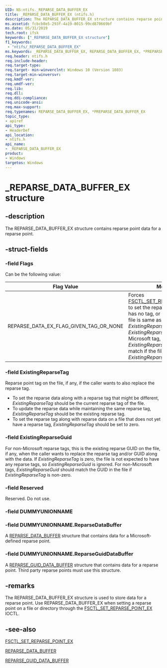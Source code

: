 ```yaml
---
UID: NS:ntifs._REPARSE_DATA_BUFFER_EX
title: _REPARSE_DATA_BUFFER_EX (ntifs.h)
description: The REPARSE_DATA_BUFFER_EX structure contains reparse point data for a reparse point.
ms.assetid: fcbcb8e5-293f-4a19-8015-99cd870669bf
ms.date: 05/31/2019
tech.root: ifsk
keywords: ["_REPARSE_DATA_BUFFER_EX structure"]
f1_keywords:
 - "ntifs/_REPARSE_DATA_BUFFER_EX"
ms.keywords: _REPARSE_DATA_BUFFER_EX, REPARSE_DATA_BUFFER_EX, *PREPARSE_DATA_BUFFER_EX, REPARSE_DATA_BUFFER
req.header: ntifs.h
req.include-header:
req.target-type:
req.target- min-winverclnt: Windows 10 (Version 1803)
req.target-min-winversvr:
req.kmdf-ver:
req.umdf-ver:
req.lib:
req.dll:
req.ddi-compliance:
req.unicode-ansi:
req.max-support:
req.typenames: REPARSE_DATA_BUFFER_EX, *PREPARSE_DATA_BUFFER_EX
topic_type: 
- apiref
api_type: 
- HeaderDef
api_location: 
- ntifs.h
api_name: 
- _REPARSE_DATA_BUFFER_EX
product:
- Windows
targetos: Windows
---
```


# _REPARSE_DATA_BUFFER_EX structure

## -description

The REPARSE_DATA_BUFFER_EX structure contains reparse point data for a reparse point.

## -struct-fields

### -field Flags

Can be the following value:

| Flag Value | Meaning |
| ---------- | ------- |
| REPARSE_DATA_EX_FLAG_GIVEN_TAG_OR_NONE | Forces [FSCTL_SET_REPARSE_POINT_EX](https://docs.microsoft.com/windows-hardware/drivers/ifs/fsctl-set-reparse-point_ex) to set the reparse tag if the file has no tag, or if the tag on the file is same as the one in *ExistingReparseTag*. NOTE: If *ExistingReparseTag* is not a Microsoft tag, then *ExistingReparseGuid* should match if the file already has the *ExistingReparseTag.* |

### -field ExistingReparseTag

Reparse point tag on the file, if any, if the caller wants to also replace the reparse tag.

* To set the reparse data along with a reparse tag that might be different, *ExistingReparseTag* should be the current reparse tag of the file.
* To update the reparse data while maintaining the same reparse tag, *ExistingReparseTag* should be the existing reparse tag.
* To set the reparse tag along with reparse data on a file that does not yet have a reparse tag, *ExistingReparseTag* should be set to zero.

### -field ExistingReparseGuid

For non-Microsoft reparse tags, this is the existing reparse GUID on the file, if any, when the caller wants to replace the reparse tag and/or GUID along with the data. If *ExistingReparseTag* is zero, the file is not expected to have any reparse tags, so *ExistingReparseGuid* is ignored. For non-Microsoft tags, *ExistingReparseGuid* should match the GUID in the file if *ExistingReparseTag* is non-zero.

### -field Reserved

Reserved. Do not use.

### -field DUMMYUNIONNAME

### -field DUMMYUNIONNAME.ReparseDataBuffer

A [REPARSE_DATA_BUFFER](ns-ntifs-_reparse_data_buffer.md) structure that contains data for a Microsoft-defined reparse point.

### -field DUMMYUNIONNAME.ReparseGuidDataBuffer

A [REPARSE_GUID_DATA_BUFFER](ns-ntifs-_reparse_guid_data_buffer.md) structure that contains data for a reparse point. Third party reparse points must use this structure.

## -remarks

The REPARSE_DATA_BUFFER_EX structure is used to store data for a reparse point. Use REPARSE_DATA_BUFFER_EX when setting a reparse point on a file or directory through the [FSCTL_SET_REPARSE_POINT_EX](https://docs.microsoft.com/windows-hardware/drivers/ifs/fsctl-set-reparse-point_ex) IOCTL.

## -see-also

[FSCTL_SET_REPARSE_POINT_EX](https://docs.microsoft.com/windows-hardware/drivers/ifs/fsctl-set-reparse-point_ex)

[REPARSE_DATA_BUFFER](ns-ntifs-_reparse_data_buffer.md)

[REPARSE_GUID_DATA_BUFFER](ns-ntifs-_reparse_guid_data_buffer.md)
